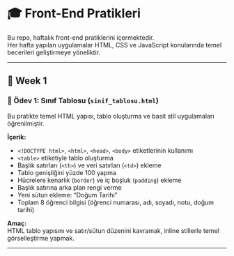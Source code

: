 # 🎓 Front-End Pratikleri

Bu repo, haftalık front-end pratiklerini içermektedir.  
Her hafta yapılan uygulamalar HTML, CSS ve JavaScript konularında temel becerileri geliştirmeye yöneliktir.

---

## 📁 Week 1

### 🧾 Ödev 1: Sınıf Tablosu (`sinif_tablosu.html`)
Bu pratikte temel HTML yapısı, tablo oluşturma ve basit stil uygulamaları öğrenilmiştir.

**İçerik:**
- `<!DOCTYPE html>`, `<html>`, `<head>`, `<body>` etiketlerinin kullanımı  
- `<table>` etiketiyle tablo oluşturma  
- Başlık satırları (`<th>`) ve veri satırları (`<td>`) ekleme  
- Tablo genişliğini yüzde 100 yapma  
- Hücrelere kenarlık (`border`) ve iç boşluk (`padding`) ekleme  
- Başlık satırına arka plan rengi verme  
- Yeni sütun ekleme: “Doğum Tarihi”  
- Toplam 8 öğrenci bilgisi (öğrenci numarası, adı, soyadı, notu, doğum tarihi)

**Amaç:**  
HTML tablo yapısını ve satır/sütun düzenini kavramak, inline stillerle temel görselleştirme yapmak.

---
